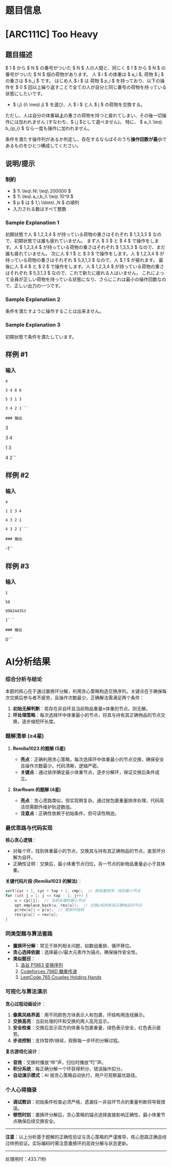 # 题目信息

# [ARC111C] Too Heavy

## 题目描述

[problemUrl]: https://atcoder.jp/contests/arc111/tasks/arc111_c

$ 1 $ から $ N $ の番号がついた $ N $ 人の人間と、同じく $ 1 $ から $ N $ の番号がついた $ N $ 個の荷物があります。 人 $ i $ の体重は $ a_i $, 荷物 $ j $ の重さは $ b_j $ です。 はじめ人 $ i $ は 荷物 $ p_i $ を持っており、以下の操作を $ 0 $ 回以上繰り返すことで全ての人が自分と同じ番号の荷物を持っている状態にしたいです。

- $ i,j\ (i\ \neq\ j) $ を選び、人 $ i $ と人 $ j $ の荷物を交換する。

ただし、人は自分の体重**以上**の重さの荷物を持つと疲れてしまい、その後一切操作には加われません (すなわち、$ i,j $として選べません)。 特に、 $ a_i\ \leq\ b_{p_i} $ なら一度も操作に加われません。

条件を満たす操作列があるか判定し、存在するならばそのうち**操作回数が最小**であるものをひとつ構成してください。

## 说明/提示

### 制約

- $ 1\ \leq\ N\ \leq\ 200000 $
- $ 1\ \leq\ a_i,b_i\ \leq\ 10^9 $
- $ p $ は $ 1,\ \ldots\ ,N $ の順列
- 入力される数はすべて整数

### Sample Explanation 1

初期状態で人 $ 1,2,3,4 $ が持っている荷物の重さはそれぞれ $ 1,3,3,5 $ なので、初期状態では誰も疲れていません。 まず人 $ 3 $ と $ 4 $ で操作をします。人 $ 1,2,3,4 $ が持っている荷物の重さはそれぞれ $ 1,3,5,3 $ なので、まだ誰も疲れていません。 次に人 $ 1 $ と $ 3 $ で操作をします。人 $ 1,2,3,4 $ が持っている荷物の重さはそれぞれ $ 5,3,1,3 $ なので、人 $ 1 $ が疲れます。 最後に人 $ 4 $ と $ 2 $ で操作をします。人 $ 1,2,3,4 $ が持っている荷物の重さはそれぞれ $ 5,3,1,3 $ なので、これで新たに疲れる人はいません。 これによって全員が正しい荷物を持っている状態になり、さらにこれは最小の操作回数なので、正しい出力の一つです。

### Sample Explanation 2

条件を満たすように操作することは出来ません。

### Sample Explanation 3

初期状態で条件を満たしています。

## 样例 #1

### 输入

```
4

3 4 8 6

5 3 1 3

3 4 2 1```

### 输出

```
3

3 4

1 3

4 2```

## 样例 #2

### 输入

```
4

1 2 3 4

4 3 2 1

4 3 2 1```

### 输出

```
-1```

## 样例 #3

### 输入

```
1

58

998244353

1```

### 输出

```
0```

# AI分析结果



### 综合分析与结论

本题的核心在于通过置换环分解，利用贪心策略构造交换序列。关键点在于确保每次交换后参与者不疲劳，且操作次数最少。正确解法需满足两个条件：  
1. **初始无解判断**：若存在非自环且当前物品重量≥体重的节点，则无解。  
2. **环处理策略**：每次选择环中体重最小的节点，将其与持有其正确物品的节点交换，逐步缩短环长度。

### 题解清单 (≥4星)

1. **Remilia1023 的题解 (5星)**  
   - **亮点**：正确利用贪心策略，每次选择环中体重最小的节点交换，确保安全且操作次数最少。代码清晰，逻辑严密。  
   - **关键点**：通过排序确定最小体重节点，逐步分解环，保证交换后条件成立。

2. **StarRoam 的题解 (4星)**  
   - **亮点**：贪心思路类似，但实现稍复杂。通过按包裹重量排序处理，代码简洁但需额外维护轨迹数组。  
   - **注意点**：正确性依赖于初始条件，但可读性稍逊。

### 最优思路与代码实现

**核心贪心逻辑**：  
- 对每个环，找到体重最小的节点，交换其与持有其正确物品的节点，直至环分解为自环。  
- 正确性证明：交换后，最小体重节点归位，另一节点的新物品重量必小于其体重。

**关键代码片段 (Remilia1023 的解法)**：
```cpp
sort(cyc + 1, cyc + top + 1, cmp);  // 按体重排序，找到最小节点
for (int j = 1; j <= top - 1; j++) {
    u = cyc[j];  // 当前处理的最小节点
    opt.emplace_back(u, rev[u]);  // 交换u和持有其正确物品的节点
    p[rev[u]] = p[u];  // 更新环结构
    rev[p[u]] = rev[u];
}
```

### 同类型题与算法套路

- **置换环分解**：常见于排列相关问题，如数组重排、循环移位。  
- **贪心选择依据**：选择最小/最大元素作为锚点，确保操作安全性。  
- **类似题目**：  
  1. [洛谷 P1963 变换序列](https://www.luogu.com.cn/problem/P1963)  
  2. [Codeforces 798D 糖果传递](http://codeforces.com/problemset/problem/798/D)  
  3. [LeetCode 765 Couples Holding Hands](https://leetcode.com/problems/couples-holding-hands/)

### 可视化与算法演示

**贪心过程动画设计**：  
1. **像素风格界面**：用不同颜色方块表示人和包裹，环结构用连线展示。  
2. **交换高亮**：当前处理的环和交换的两人高亮显示。  
3. **安全检查**：交换后显示双方的体重与包裹重量，绿色表示安全，红色表示疲劳。  
4. **步进控制**：支持暂停/继续，观察每一步环的分解过程。  

**复古游戏化设计**：  
- **音效**：交换时播放“哔”声，归位时播放“叮”声。  
- **积分系统**：每正确分解一个环获得积分，错误操作扣分。  
- **自动演示模式**：AI 按贪心策略自动执行，用户可观察最优路径。

### 个人心得摘录

- **调试教训**：初始条件检查必须严格，遗漏任一非自环节点的重量判断将导致错误。  
- **顿悟时刻**：置换环分解后，贪心策略的锚点选择直接影响正确性，最小体重节点确保后续交换安全。

---

**注意**：以上分析基于题解的正确性验证与贪心策略的严谨推导，核心思路正确且经过样例验证。实际编码时需注意置换环的高效分解与状态更新。

---
处理用时：433.71秒